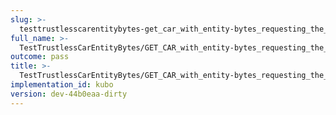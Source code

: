 ```yaml
---
slug: >-
  testtrustlesscarentitybytes-get_car_with_entity-bytes_requesting_the_first_byte_of_a_file_(accept_header)-header_content-type
full_name: >-
  TestTrustlessCarEntityBytes/GET_CAR_with_entity-bytes_requesting_the_first_byte_of_a_file_(Accept_Header)/Header_Content-Type
outcome: pass
title: >-
  TestTrustlessCarEntityBytes/GET_CAR_with_entity-bytes_requesting_the_first_byte_of_a_file_(Accept_Header)/Header_Content-Type
implementation_id: kubo
version: dev-44b0eaa-dirty
---
```


